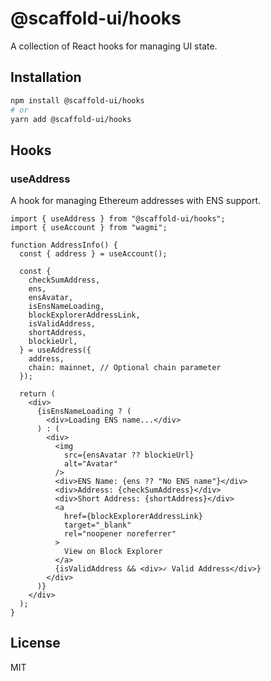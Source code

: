 # @scaffold-ui/hooks

A collection of React hooks for managing UI state.

## Installation

```bash
npm install @scaffold-ui/hooks
# or
yarn add @scaffold-ui/hooks
```

## Hooks

### useAddress

A hook for managing Ethereum addresses with ENS support.

```tsx
import { useAddress } from "@scaffold-ui/hooks";
import { useAccount } from "wagmi";

function AddressInfo() {
  const { address } = useAccount();

  const {
    checkSumAddress,
    ens,
    ensAvatar,
    isEnsNameLoading,
    blockExplorerAddressLink,
    isValidAddress,
    shortAddress,
    blockieUrl,
  } = useAddress({
    address,
    chain: mainnet, // Optional chain parameter
  });

  return (
    <div>
      {isEnsNameLoading ? (
        <div>Loading ENS name...</div>
      ) : (
        <div>
          <img
            src={ensAvatar ?? blockieUrl}
            alt="Avatar"
          />
          <div>ENS Name: {ens ?? "No ENS name"}</div>
          <div>Address: {checkSumAddress}</div>
          <div>Short Address: {shortAddress}</div>
          <a
            href={blockExplorerAddressLink}
            target="_blank"
            rel="noopener noreferrer"
          >
            View on Block Explorer
          </a>
          {isValidAddress && <div>✓ Valid Address</div>}
        </div>
      )}
    </div>
  );
}
```

## License

MIT

